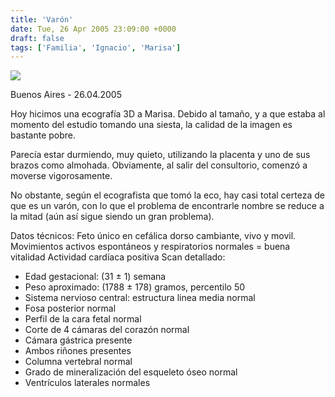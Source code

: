 ```yaml
---
title: 'Varón'
date: Tue, 26 Apr 2005 23:09:00 +0000
draft: false
tags: ['Familia', 'Ignacio', 'Marisa']
---
```


[![](http://photos1.blogger.com/img/121/3009/400/NN-Eco3D2.jpg)](http://photos1.blogger.com/img/121/3009/640/NN-Eco3D2.jpg) 

Buenos Aires - 26.04.2005 

Hoy hicimos una ecografía 3D a Marisa. Debido al tamaño, y a que estaba al 
momento del estudio tomando una siesta, la calidad de la imagen es bastante pobre. 

Parecía estar durmiendo, muy quieto, utilizando la placenta y uno de sus brazos 
como almohada. Obviamente, al salir del consultorio, comenzó a moverse vigorosamente. 

No obstante, según el ecografista que tomó la eco, hay casi total certeza de que 
es un varón, con lo que el problema de encontrarle nombre se reduce a la mitad 
(aún así sigue siendo un gran problema). 

Datos técnicos: Feto único en cefálica dorso cambiante, vivo y movil. 
Movimientos activos espontáneos y respiratorios normales = buena vitalidad 
Actividad cardíaca positiva Scan detallado:

*   Edad gestacional: (31 ± 1) semana
*   Peso aproximado: (1788 ± 178) gramos, percentilo 50
*   Sistema nervioso central: estructura linea media normal
*   Fosa posterior normal
*   Perfil de la cara fetal normal
*   Corte de 4 cámaras del corazón normal
*   Cámara gástrica presente
*   Ambos riñones presentes
*   Columna vertebral normal
*   Grado de mineralización del esqueleto óseo normal
*   Ventrículos laterales normales
